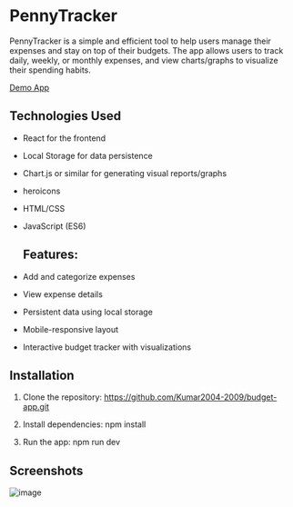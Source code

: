 # PennyTracker
PennyTracker is a simple and efficient tool to help users manage their expenses and stay on top of their budgets. The app allows users to track daily, weekly, or monthly expenses, and view charts/graphs to visualize their spending habits.

<a href="https://penny-track.netlify.app/"> Demo App</a>

## Technologies Used
- React for the frontend
- Local Storage for data persistence
- Chart.js or similar for generating visual reports/graphs
- heroicons
- HTML/CSS
- JavaScript (ES6)

  ## Features:
- Add and categorize expenses
- View expense details
- Persistent data using local storage
- Mobile-responsive layout
- Interactive budget tracker with visualizations

## Installation

1. Clone the repository:
   https://github.com/Kumar2004-2009/budget-app.git

2. Install dependencies:
   npm install

3. Run the app:
   npm run dev

## Screenshots
![image](https://github.com/user-attachments/assets/a88bb6ff-30d8-4331-9c1e-a977e27f57e1)

